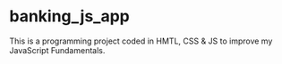 # banking_js_app
This is a programming project coded in HMTL, CSS &amp; JS to improve my JavaScript Fundamentals. 
